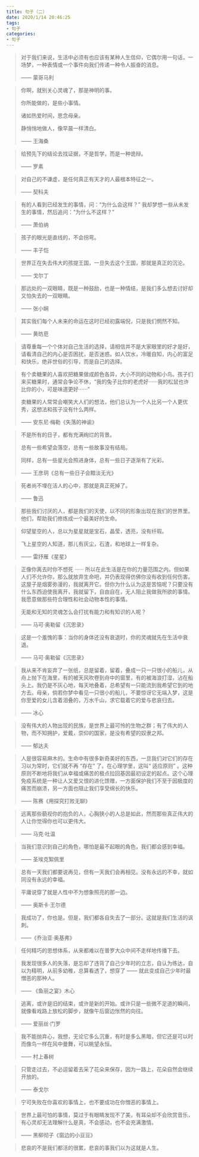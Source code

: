 ```yaml
---
title: 句子（二）
date: 2020/1/14 20:46:25
tags: 
- 句子
categories: 
- 句子
---
```


> 对于我们来说，生活中必须有也应该有某种人生信仰，它偶尔用一句话，一场梦，一种表情或一个事件向我们传递一种令人振奋的消息。
>
> —— 蒙哥马利



>你啊，就别关心灵魂了，那是神明的事。
>
>你所能做的，是些小事情。
>
>诸如热爱时间，思念母亲。
>
>静悄悄地做人，像早晨一样清白。
>
>—— 王海桑



>给预先下的结论去找证据，不是哲学，而是一种诡辩。
>
>—— 罗素



> 对自己的不谦虚，是任何真正有天才的人最根本特征之一。
>
> —— 契科夫



> 有的人看到已经发生的事情，问：“为什么会这样？” 我却梦想一些从未发生的事情，然后追问：“为什么不这样？”
>
> —— 萧伯纳



> 孩子的眼光是直线的，不会拐弯。
>
> —— 丰子恺



> 世界正在失去伟大的孩提王国，一旦失去这个王国，那就是真正的沉沦。
>
> —— 戈尔丁



> 那远处的一双眼睛，既是一种鼓励，也是一种情结，是我们多么想去讨好却又怕失去的一双眼睛。
>
> —— 张小娴



> 其实我们每个人未来的命运在这时已经初露端倪，只是我们惘然不知。
>
> —— 黄昉苨



> 请尊重每一个个体对自己生活的选择，请相信并不是大家眼里的好才是好，请看清自己的内心是否困扰，是否迷惑。如人饮水，冷暖自知，内心的富足和快乐，绝非世俗的引导，而是自己的选择。



> 有个卖糖果的人喜欢把糖果做成颜色各异，大小不同的动物和小鸟。孩子们来买糖果时，通常会争论不休，“我的兔子比你的老虎好······我的松鼠也许比你的小，可是味道更好······”
>
> 卖糖果的人常常会嘲笑大人们的想法，他们总认为一个人比另一个人更优秀，这想法和孩子没有什么两样。
>
> —— 安东尼·梅勒《失落的神谕》



> 不是所有的日子，都有充满绚烂的背景。
>
> 总有一些希望会落空，总有一些故事没有结局。
>
> 同样，总有一些星光会照进身体，总有一些日子逐渐有了光彩。
>
> —— 王彦玥《总有一些日子会黯淡无光》



> 死者尚不埋在活人的心中，那就是真正死掉了。
>
> —— 鲁迅



> 那些我们讨厌的人，都是我们的天使，以不同的形象出现在我们的世界里。他们，帮助我们修炼成一个最美好的生命。



> 仰望星空的人，总以为星星就是宝石，晶莹，透亮，没有纤瑕。
>
> 飞上星空的人知道，那儿有灰尘，石渣，和地球上一样复杂。
>
> —— 雷抒雁《星星》



> 正像你离去时你不想死 ······ 所以在此生活是在你的力量范围之内。但如果人们不允许你，那么就放弃生命吧，并仍表现得仿佛你没有收到任何伤害。这屋子是烟雾弥漫的，我就离开它。但你为什么认为这是苦恼呢？只要没有什么东西迫使我离开，我就留下，自由自在，无人阻止我做我所欲的事情。我愿意做那些符合理性和社会动物本性的事情。
>
> 无能和无知的灵魂怎么会打扰有能力和有知识的人呢？
>
> —— 马可·奥勒留《沉思录》



> 这是一个羞愧的事：当你的身体还没有衰退时，你的灵魂就先在生活中衰退。
>
> —— 马可·奥勒留《沉思录》



> 我从来不肯妄弃了一张纸，总是留着，留着，叠成一只一只很小的船儿，从舟上抛下在海里，有的被天风吹卷到舟中的窗里，有的被海浪打湿，沾在船头上。我仍是不灰心地，每天地叠着，总希望有一只能流到我希望它到的地方去。母亲，倘若你梦中看见一只很小的船儿，不要惊讶它无端入梦，这是你至爱的女儿含着泪叠的，万水千山，求它载着它的爱与悲哀归去。
>
> —— 冰心



> 没有伟大的人物出现的民族，是世界上最可怜的生物之群；有了伟大的人物，而不知拥护，爱戴，崇仰的国家，是没有希望的奴隶之邦。
>
> —— 郁达夫



> 人是很容易麻木的。生命中有很多新奇美好的东西，一旦我们对它们的存在习以为常时，它们就不再 “存在” 了。在心理学里，这叫“ 适应原则” 。这种原则不断地将我们从幸福或痛苦的极点拉回基因最初设定的起点。这个心理免疫系统是一种让人又爱又恨的进化馈赠，一方面保护我们不至于因极度的痛苦而崩溃，另一方面也阻止我们享受绵长的快乐。
>
> —— 陈赛《用探究打败无聊》 



> 远离那些藐视你的抱负的人，心胸狭小的人总是如此，然而那些真正伟大的人让你觉得你也可以更伟大。
>
> —— 马克·吐温



> 当我们意识到自己的角色，哪怕是最不起眼的角色，我们都会感到幸福。
>
> —— 圣埃克絮佩里



> 总有一天我们都要说再见，但有一天我们会再相见。没有永远的不幸，就如同没有永远的幸福。



> 平庸说穿了就是人性中不为想象照亮的那一边。
>
> —— 奥斯卡·王尔德



> 我成功了，你也是。但是，我们都各自失去了一部分。这就是我们生活的讽刺。
>
> ——《乔治亚·奥基弗》



> 任何精巧的思想体系，从来都难以在普罗大众中间不走样地传播下去。



> 我发现很多人的失落，是忘却了违背了自己少年时的立志，自认为练达，自以为精明，从前多幼稚，总算看透了，想穿了 —— 就此变成自己少年时最憎恶的那种人。
>
> —— 《鱼丽之宴》木心 



> 逃离，或许是旧的结束，或许是新的开始。或许只是一些微不足道的瞬间，就像看戏路上放松的脚步，就像午后窗边怅然的向往。
>
> —— 爱丽丝·门罗



> 我不能抛弃心，我想，无论它多么沉重，有时是多么黑暗，但它还是可以时而像鸟一样在风中曼舞，可以眺望永恒。
>
> —— 村上春树



> 只管走过去，不必逗留着去采了花朵来保存，因为一路上，花朵自然会继续开放的。
>
> —— 泰戈尔



> 宁可失败在你喜欢的事情上，也不要成功在你憎恶的事情上。



> 世界上最可怕的事情，莫过于有眼睛发现不了美，有耳朵却不会欣赏音乐，有心灵却无法理解什么是真，不会感动，也不会充满激情。
>
>  —— 黑柳彻子《窗边的小豆豆》



> 悲哀的不是我们都活的很累，悲哀的事我们以为这就是人生。